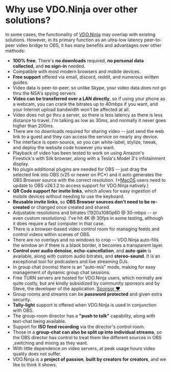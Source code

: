 # Why use VDO.Ninja over other solutions?

In some cases, the functionality of [VDO.Ninja](https://vdo.ninja) may overlap with existing solutions. However, in its primary function as an ultra-low latency peer-to-peer video bridge to OBS, it has many benefits and advantages over other methods:

* **100% free.** There's **no downloads** required, **no personal data collected**, and **no sign-in** needed.
* Compatible with most modern browsers and mobile devices.
* **Free support** offered via email, discord, reddit, and numerous written guides.
* Video data is peer-to-peer, so unlike Skype, your video data does not go thru the NSA's spying servers
* **Video can be transferred over a LAN directly**, so if using your phone as a webcam, you can crank the bitrates up to 40mbps if you want, and your Internet upload bandwidth won't be affected at all.
* Video does not go thru a server, so there is less latency as there is less distance to travel. I'm talking as low as 30ms, and normally it never goes higher than 200ms.
* There are no downloads required for sharing video -- just send the web link to a guest and they can access the service on nearly any device.
* The interface is open-source, so you can white-label, stylize, tweak, and deploy the website code however you want.
* Playback of video has been tested to work on using Amazon's Firestick's with Silk browser, along with a Tesla's Model 3's infotainment display.
* No plugin additional plugins are needed for OBS -- just drag the selected link into OBS (v25 or newer on PC\*) and it auto generates the OBS Browser source with the correct resolution. (\*[MacOS](https://github.com/steveseguin/obsninja/wiki/FAQ#MacOS) users need to update to OBS v26.1.2 to access support for VDO.Ninja natively.)
* **QR Code support for invite links**, which allows for easy ingestion of mobile devices without needing to use the keyboard.
* **Reusable invite links**, so **OBS Browser sources don't need to be re-created** or changed once created and shared.
* Adjustable resolutions and bitrates (1920x1080p60 @ 30-mbps -- or even custom resolutions). I've hit 4K @ 30fps in some testing, although it does require a fast computer in that case.
* There is a browser-based video control room for managing feeds and control videos within scenes of OBS.
* There are no overlays and no windows to crop -- VDO.Ninja auto-fills the window an if there is a black border, it becomes a transparent layer.
* **Control over audio denoise**, **echo-cancellation**, and **auto-gain** is available, along with custom audio bitrates, and **stereo-sound**. It is an exceptional tool for podcasters and live streaming DJs.
* In group chat (rooms) there is an "auto-mix" mode, making for easy management of dynamic group chat sessions.
* Free TURN servers are hosted for VDO.Ninja users, which normally are quite costly, but are kindly subsidized by community sponsors and by Steve, the developer of the application. [Sponsor ❤](getting-started/sponsor.md)&#x20;
* Group rooms and streams can be **password protected** and given extra security.
* **Tally-light** support is offered when VDO.Ninja is used in conjunction with OBS.
* The group-room director has a **"push to talk"** capability, along with text-chat being available.
* Support for **ISO feed recording** via the director's control room.
* Those in a **group-chat can also be split up into individual streams**, so the OBS director has control to treat them like different sources in OBS ,switching and mixing as they want.
* With little dependence on video servers, at peak usage hours video quality does not suffer.
* VDO.Ninja is a **project of passion**, **built by creators for creators**, and we like to think it shows.
